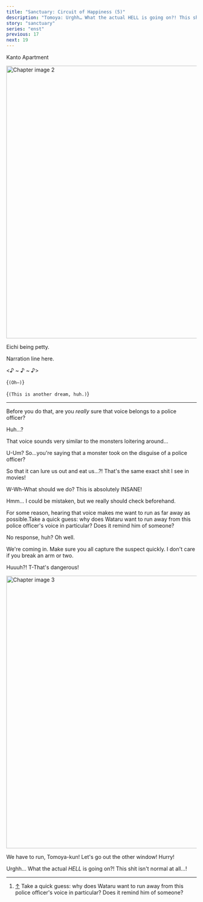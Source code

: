 ```yaml
---
title: "Sanctuary: Circuit of Happiness (5)"
description: "Tomoya: Urghh… What the actual HELL is going on?! This shit isn't normal at all…!"
story: "sanctuary"
series: "enst"
previous: 17
next: 19
---
```


<Season s="Winter"/>
<Season s="Spring"/>
<Season s="Summer"/>
<Season s="Fall"/>

<Location>Kanto Apartment</Location>

<Image src="/img/tl/sanctuary/18/2.jpg" alt="Chapter image 2" layout="responsive" width="1560" height="720" quality="100" />

<Cw>Eichi being petty.</Cw>

<Narration>Narration line here.</Narration>

<Bubble character="Tomoya">

&lt;♪ \~ ♪ \~ ♪&gt;

<Thought>{`(Oh—)`}</Thought>

<Thought>{`(This is another dream, huh.)`}</Thought>

</Bubble>

---

<Bubble character="Wataru">

Before you do that, are you _really_ sure that voice belongs to a police officer?

</Bubble>

<Bubble character="Tomoya">

Huh...?

</Bubble>

<Bubble character="Wataru">

That voice sounds very similar to the monsters loitering around...

</Bubble>

<Bubble character="Tomoya">

U-Um? So...you're saying that a monster took on the disguise of a police officer?

So that it can lure us out and eat us...?! That's the same exact shit I see in movies!

W-Wh-What should we do? This is absolutely INSANE!

</Bubble>

<Bubble character="Wataru">

Hmm... I could be mistaken, but we really should check beforehand.

For some reason, hearing that voice makes me want to run as far away as possible.&NoBreak;<Fn num="1">Take a quick guess: why does Wataru want to run away from this police officer's voice in particular? Does it remind him of someone?</Fn>

</Bubble>

<Bubble character="Eichi" name="Police Officer?" unknown>

No response, huh? Oh well.

We're coming in. Make sure you all capture the suspect quickly. I don't care if you break an arm or two.

</Bubble>

<Bubble character="Tomoya">

Huuuh?! T-That's dangerous!

</Bubble>

<Image src="/img/tl/sanctuary/18/3.jpg" alt="Chapter image 3" layout="responsive" width="1560" height="720" quality="100" />

<Bubble character="Wataru">

We have to run, Tomoya-kun! Let's go out the other window! Hurry!

</Bubble>

<Bubble character="Tomoya">

Urghh... What the actual _HELL_ is going on?! This shit isn't normal at all...!

</Bubble>

---

1. [↑](#fnref:1) Take a quick guess: why does Wataru want to run away from this police officer's voice in particular? Does it remind him of someone?

<Credits tl="[Ren](https://tomoya.moe)" tlc="[remi](https://twitter.com/trystofstarrs)" qc="[honeyspades](https://honeyspades.tumblr.com)" />
